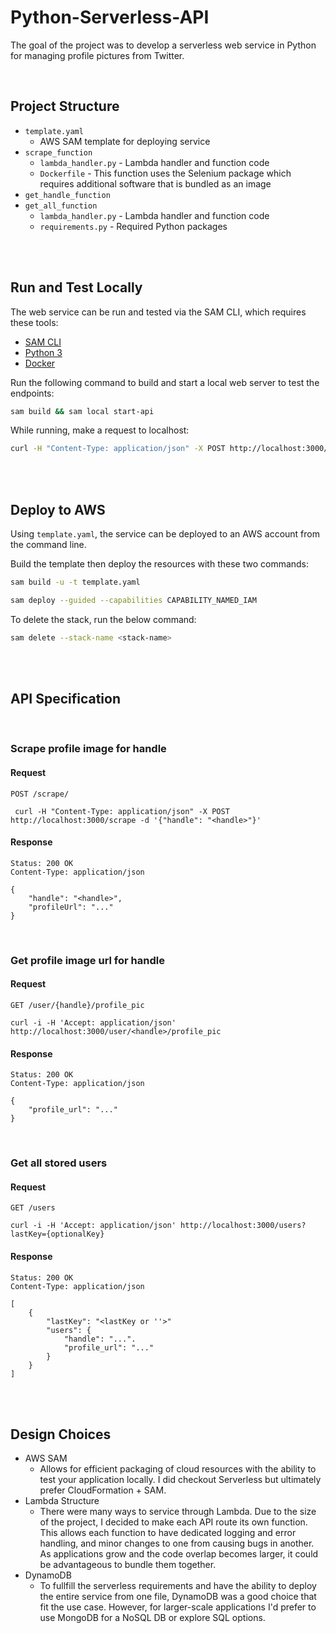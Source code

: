 # Python-Serverless-API

The goal of the project was to develop a serverless web service in Python for managing profile pictures from Twitter. 

<br>

## Project Structure

- `template.yaml`
    - AWS SAM template for deploying service
- `scrape_function`
    - `lambda_handler.py` - Lambda handler and function code
    - `Dockerfile` - This function uses the Selenium package which requires additional software that is bundled as an image
- `get_handle_function`
- `get_all_function`
    - `lambda_handler.py` - Lambda handler and function code
    - `requirements.py` - Required Python packages

<br>
<br>

## Run and Test Locally

The web service can be run and tested via the SAM CLI, which requires these tools:

* [SAM CLI](https://docs.aws.amazon.com/serverless-application-model/latest/developerguide/serverless-sam-cli-install.html)
* [Python 3](https://www.python.org/downloads/)
* [Docker](https://hub.docker.com/search/?type=edition&offering=community)

Run the following command to build and start a local web server to test the endpoints:

```bash
sam build && sam local start-api
```

While running, make a request to localhost:

```bash
curl -H "Content-Type: application/json" -X POST http://localhost:3000/scrape -d '{"handle": "<handle>"}'
```


<br>
<br>

## Deploy to AWS

Using `template.yaml`, the service can be deployed to an AWS account from the command line.

Build the template then deploy the resources with these two commands:

```bash
sam build -u -t template.yaml 

sam deploy --guided --capabilities CAPABILITY_NAMED_IAM
```


To delete the stack, run the below command:

```bash
sam delete --stack-name <stack-name>
```

<br>
<br>

## API Specification

<br>

### Scrape profile image for handle

#### Request
`POST /scrape/`

     curl -H "Content-Type: application/json" -X POST http://localhost:3000/scrape -d '{"handle": "<handle>"}'

#### Response

    Status: 200 OK
    Content-Type: application/json

    {
        "handle": "<handle>", 
        "profileUrl": "..."
    }

<br>

### Get profile image url for handle

#### Request

`GET /user/{handle}/profile_pic`

    curl -i -H 'Accept: application/json' http://localhost:3000/user/<handle>/profile_pic

#### Response

    Status: 200 OK
    Content-Type: application/json

    {
        "profile_url": "..."
    }

<br>

### Get all stored users

#### Request

`GET /users`

    curl -i -H 'Accept: application/json' http://localhost:3000/users?lastKey={optionalKey}

#### Response

    Status: 200 OK
    Content-Type: application/json

    [
        {
            "lastKey": "<lastKey or ''>"
            "users": {
                "handle": "...".
                "profile_url": "..."
            }
        }
    ]

<br>
<br>

## Design Choices

- AWS SAM
    - Allows for efficient packaging of cloud resources with the ability to test your application locally. I did checkout Serverless but ultimately prefer CloudFormation + SAM.
- Lambda Structure
    - There were many ways to service through Lambda. Due to the size of the project, I decided to make each API route its own function. This allows each function to have dedicated logging and error handling, and minor changes to one from causing bugs in another. As applications grow and the code overlap becomes larger, it could be advantageous to bundle them together.
-  DynamoDB
    - To fullfill the serverless requirements and have the ability to deploy the entire service from one file, DynamoDB was a good choice that fit the use case. However, for larger-scale applications I'd prefer to use MongoDB for a NoSQL DB or explore SQL options.
